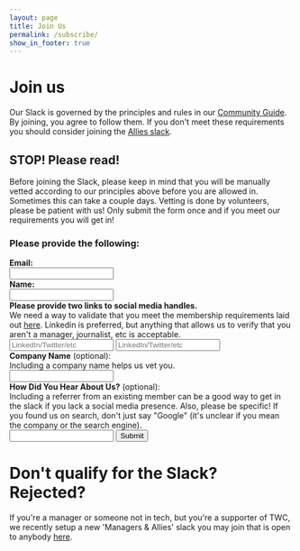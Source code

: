 ```yaml
---
layout: page
title: Join Us
permalink: /subscribe/
show_in_footer: true
---
```


# Join us

Our Slack is governed by the principles and rules in our [Community Guide](/community-guide). By joining, you agree to follow them. If you don't meet these requirements you should consider joining the [Allies slack](https://join.slack.com/t/techworkersco-4fm8079/shared_invite/zt-nbqg4212-Zzzwrrpl8gYm8HHyla16og).

<div class='p-3 marg-b-3 border'>
  <h2 class="txt-1"><b>STOP! Please read!</b></h2>
  Before joining the Slack, please keep in mind that you will be manually vetted according to our principles above before you are allowed in. Sometimes this can take a couple days. Vetting is done by volunteers, please be patient with us! Only submit the form once and if you meet our requirements you will get in!
</div>

<h3 class="marg-b-3">Please provide the following:</h3>
<form class="join-form" action="https://ancient-ridge-68647.herokuapp.com/signup" method="POST" target="_blank" class="marg-b-4">
  <label class="marg-b-3" for="email">
    <div><b>Email:</b></div>
    <input id="email" type="email" required name="email">
  </label>
  <label class="marg-b-3" for="name">
    <div><b>Name:</b></div>
    <input id="name" type="text" required name="name">
  </label>
  <label class="marg-b-3" for="social">
    <div class="marg-b-2">
      <b>Please provide two links to social media handles.</b>
      <div>We need a way to validate that you meet the membership requirements laid out <a href="/community-guide#membership">here</a>. Linkedin is preferred, but anything that allows us to verify that you aren't a manager, journalist, etc is acceptable.</div>
    </div>
    <input placeholder="LinkedIn/Twitter/etc" id="social" required type="url" name="social_media_1">
    <input placeholder="LinkedIn/Twitter/etc" type="url" required name="social_media_2">
  </label>
  <label class="marg-b-3" for="company_name">
    <div><b>Company Name</b> (optional):</div>
    <div class="marg-b-2">Including a company name helps us vet you.</div>
    <input id="company_name" type="text" name="company_name">
  </label>
  <label class="marg-b-3" for="referrer">
    <div><b>How Did You Hear About Us?</b> (optional):</div>
    <div class="marg-b-2">Including a referrer from an existing member can be a good way to get in the slack if you lack a social media presence. Also, please be specific! If you found us on search, don't just say "Google" (it's unclear if you mean the company or the search engine).</div>
    <input id="referrer" type="text" name="referrer">
  </label>
  <input type="hidden" name="team_id" value="T0M2JM76F" />
  <input type="hidden" name="redirect_uri" value="https://techworkerscoalition.org/slack-thanks" />
  <input type="submit" value="Submit">
</form>

# Don't qualify for the Slack? Rejected?

If you're a manager or someone not in tech, but you're a supporter of TWC, we recently setup a new 'Managers & Allies' slack you may join that is open to anybody [here](https://join.slack.com/t/techworkersco-4fm8079/shared_invite/zt-nbqg4212-Zzzwrrpl8gYm8HHyla16og).
